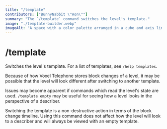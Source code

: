```yaml
---
title: "/template"
contributors: ["BunnyNabbit \"Aon\""]
summary: "The `/template` command switches the level's template."
image: "./template-builder.webp"
imageAlt: "A space with a color palette arranged in a cube and axis lines pointing out from a corner."
---
```


# /template

Switches the level's template. For a list of templates, see `/help templates`.

Because of how Voxel Telephone stores block changes of a level, it may be possible that the level will look different after switching to another template.

Issues may become apparent if commands which read the level's state are used. `/template empty` may be useful for seeing how a level looks in the perspective of a describer.

Switching the template is a non-destructive action in terms of the block change timeline. Using this command does not affect how the level will look to a describer and will always be viewed with an empty template.
